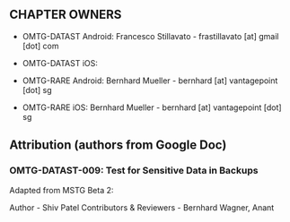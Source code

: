 ## CHAPTER OWNERS

- OMTG-DATAST Android: Francesco Stillavato - frastillavato [at] gmail [dot] com
- OMTG-DATAST iOS:

- OMTG-RARE Android: Bernhard Mueller - bernhard [at] vantagepoint [dot] sg
- OMTG-RARE iOS: Bernhard Mueller - bernhard [at] vantagepoint [dot] sg

## Attribution (authors from Google Doc)

### OMTG-DATAST-009: Test for Sensitive Data in Backups

Adapted from MSTG Beta 2:

Author - Shiv Patel
Contributors & Reviewers - Bernhard Wagner, Anant
